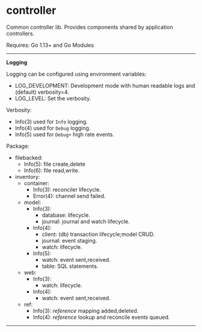 # controller
Common controller lib.  Provides components shared by application controllers.

Requires: Go 1.13+ and Go Modules

---
**Logging**

Logging can be configured using environment variables:
- LOG_DEVELOPMENT: Development mode with human readable logs and (default) verbosity=4.
- LOG_LEVEL: Set the verbosity.

Verbosity:
- Info(3) used for `Info` logging.
- Info(4) used for `Debug` logging.
- Info(5) used for `Debug+` high rate events.

Package:
- filebacked:
  - Info(5): file create,delete
  - Info(6): file read,write.
- inventory:
  - container:
    - Info(3): reconciler lifecycle.
    - Error(4): channel send failed.
  - model:
    - Info(3):
      - database: lifecycle.
      - journal: journal and watch lifecycle.
    - Info(4):
      - client: (db) transaction lifecycle;model CRUD.
      - journal: event staging.
      - watch: lifecycle.
    - Info(5):
      - watch: event sent,received.
      - table: SQL statements.
  - web:
    - Info(3):
      - watch: lifecycle.
    - Info(4):
      - watch: event sent,received. 
  - ref:
    - Info(3): _reference_ mapping added,deleted.
    - Info(4): _reference_ lookup and reconcile events queued.

---

